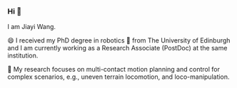 ### Hi 👋

I am Jiayi Wang. 

😄 I received my PhD degree in robotics 🤖 from The University of Edinburgh and I am currently working as a Research Associate (PostDoc) at the same institution.

🔭 My research focuses on multi-contact motion planning and control for complex scenarios, e.g., uneven terrain locomotion, and loco-manipulation.

<!--
**jjiayu/jjiayu** is a ✨ _special_ ✨ repository because its `README.md` (this file) appears on your GitHub profile.

Here are some ideas to get you started:

- 🔭 I’m currently working on ...
- 🌱 I’m currently learning ...
- 👯 I’m looking to collaborate on ...
- 🤔 I’m looking for help with ...
- 💬 Ask me about ...
- 📫 How to reach me: ...
- 😄 Pronouns: ...
- ⚡ Fun fact: ...
-->
